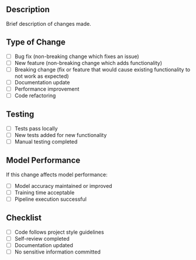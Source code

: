 ## Description
Brief description of changes made.

## Type of Change
- [ ] Bug fix (non-breaking change which fixes an issue)
- [ ] New feature (non-breaking change which adds functionality)
- [ ] Breaking change (fix or feature that would cause existing functionality to not work as expected)
- [ ] Documentation update
- [ ] Performance improvement
- [ ] Code refactoring

## Testing
- [ ] Tests pass locally
- [ ] New tests added for new functionality
- [ ] Manual testing completed

## Model Performance
If this change affects model performance:
- [ ] Model accuracy maintained or improved
- [ ] Training time acceptable
- [ ] Pipeline execution successful

## Checklist
- [ ] Code follows project style guidelines
- [ ] Self-review completed
- [ ] Documentation updated
- [ ] No sensitive information committed
